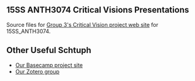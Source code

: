 ## 15SS ANTH3074 Critical Visions Presentations ##

Source files for [Group 3's Critical Vision project web site][mi] for 15SS_ANTH3074.

## Other Useful Schtuph

* [Our Basecamp project site][b]
* [Our Zotero group][z]



[mi]: http://marked-identities.org/
[b]:  https://15ssanth3074.basecamphq.com/projects/12711823
[z]:  https://www.zotero.org/groups/15ss_anth3074


